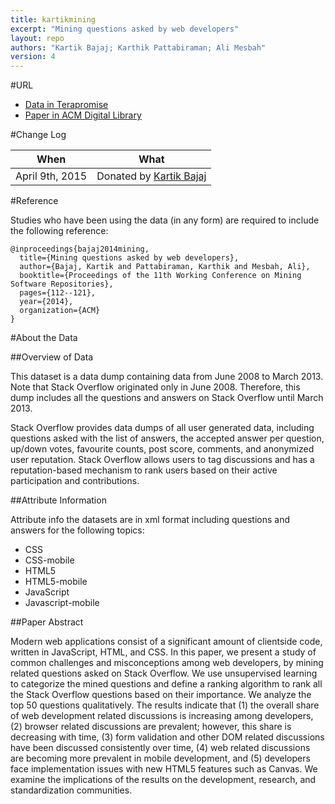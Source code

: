 ```yaml
---
title: kartikmining
excerpt: "Mining questions asked by web developers"
layout: repo
authors: "Kartik Bajaj; Karthik Pattabiraman; Ali Mesbah"
version: 4
---
```


#URL

* [Data in Terapromise](https://terapromise.csc.ncsu.edu:8443/!/#repo/view/head/other/kartikmining)
* [Paper in ACM Digital Library](http://dl.acm.org/citation.cfm?id=2597083)

#Change Log

When | What
---- | ----
April 9th, 2015 | Donated by [Kartik Bajaj](/repo/people/data-donors/promise4.html)

#Reference

Studies who have been using the data (in any form) are required to include the following reference:

```
@inproceedings{bajaj2014mining,
  title={Mining questions asked by web developers},
  author={Bajaj, Kartik and Pattabiraman, Karthik and Mesbah, Ali},
  booktitle={Proceedings of the 11th Working Conference on Mining Software Repositories},
  pages={112--121},
  year={2014},
  organization={ACM}
}
```

#About the Data

##Overview of Data

This dataset is a data dump containing data from June 2008 to March 2013. Note that Stack Overflow originated only in June 2008. Therefore, this dump includes all the questions and answers on Stack Overflow until March 2013.

Stack Overflow provides data dumps of all user generated data, including questions asked with the list of answers, the accepted answer per question, up/down votes, favourite counts, post score, comments, and anonymized user reputation. Stack Overflow allows users to tag discussions and has a reputation-based mechanism to rank users based on their active participation and contributions.

##Attribute Information

Attribute info the datasets are in xml format including questions and answers for the following topics:

 * CSS
 * CSS-mobile
 * HTML5
 * HTML5-mobile
 * JavaScript
 * Javascript-mobile

##Paper Abstract

Modern web applications consist of a significant amount of clientside code, written in JavaScript, HTML, and CSS. In this paper, we present a study of common challenges and misconceptions among web developers, by mining related questions asked on Stack Overflow. We use unsupervised learning to categorize the mined questions and define a ranking algorithm to rank all the Stack Overflow questions based on their importance. We analyze the top 50 questions qualitatively. The results indicate that (1) the overall share of web development related discussions is increasing among developers, (2) browser related discussions are prevalent; however, this share is decreasing with time, (3) form validation and other DOM related discussions have been discussed consistently over time, (4) web related discussions are becoming more prevalent in mobile development, and (5) developers face implementation issues with new HTML5 features such as Canvas. We examine the implications of the results on the development, research, and standardization communities.
